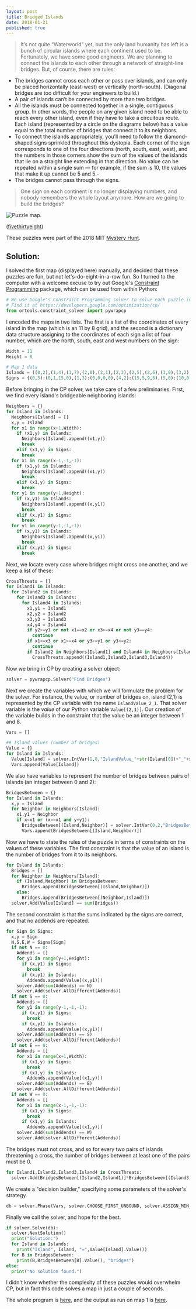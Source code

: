 ```yaml
---
layout: post
title: Bridged Islands
date: 2018-01-21
published: true
---
```


>It’s not quite “Waterworld” yet, but the only land humanity has left is a bunch of circular islands where each continent used to be. Fortunately, we have some good engineers. We are planning to connect the islands to each other through a network of straight-line bridges. But, of course, there are rules:
- The bridges cannot cross each other or pass over islands, and can only be placed horizontally (east-west) or vertically (north-south). (Diagonal bridges are too difficult for your engineers to build.)
- A pair of islands can’t be connected by more than two bridges.
- All the islands must be connected together in a single, contiguous group. In other words, the people on any given island need to be able to reach every other island, even if they have to take a circuitous route.
Each island (represented by a circle on the diagrams below) has a value equal to the total number of bridges that connect it to its neighbors.
- To connect the islands appropriately, you’ll need to follow the diamond-shaped signs sprinkled throughout this dystopia. Each corner of the sign corresponds to one of the four directions (north, south, east, west), and the numbers in those corners show the sum of the values of the islands that lie on a straight line extending in that direction. No value can be repeated within a single sum — for example, if the sum is 10, the values that make it up cannot be 5 and 5.-
- The bridges cannot pass through the signs.
>One sign on each continent is no longer displaying numbers, and nobody remembers the whole layout anymore. How are we going to build the bridges?

![Puzzle map.](/img/bridges1.png)

<!--more-->

([fivethirtyeight](https://fivethirtyeight.com/features/can-you-stay-awake-for-50-hours-and-solve-150-puzzles/))

These puzzles were part of the 2018 MIT [Mystery Hunt](http://www.mit.edu/~puzzle/).

## Solution:

I solved the first map (displayed here) manually, and decided that these puzzles are fun, but not let's-do-eight-in-a-row fun. So I turned to the computer with a welcome excuse to try out Google's [Constraint Programming](https://developers.google.com/optimization/cp/) package, which can be used from within Python:

```python
# We use Google's Constraint Programming solver to solve each puzzle in a few seconds.
# Find it at https://developers.google.com/optimization/cp/
from ortools.constraint_solver import pywrapcp
```

I encoded the maps in two lists.  The first is a list of the coordinates of every island in the map (which is an 11 by 8 grid), and the second is a dictionary data structure assigning to the coordinates of each sign a list of four number, which are the north, south, east and west numbers on the sign:

```python
Width = 11
Height = 8

# Map 1 data
Islands = ((0,2),(1,4),(1,7),(2,0),(2,1),(2,3),(2,5),(2,6),(3,0),(3,2),(3,5),(3,6),(4,0),(4,1),(4,4),(4,6),(4,7),(5,1),(5,3),(5,5),(5,7),(6,0),(6,2),(6,4),(6,6),(7,0),(7,2),(7,3),(7,5),(7,7),(8,1),(8,3),(8,4),(9,0),(9,2),(9,4),(9,6),(9,7),(10,0),(10,1),(10,3),(10,5),(10,6))
Signs = {(0,5):(0,1,15,0),(1,3):(0,0,0,0),(4,2):(15,5,9,6),(5,0):(10,0,11,9),(7,1):(18,3,4,9),(8,6):(0,11,3,11),(10,4):(4,9,0,15)}
```

Before bringing in the CP solver, we take care of a few preliminaries. First, we find every island's bridgeable neighboring islands:

```python
Neighbors = {}
for Island in Islands:
  Neighbors[Island] = []
  x,y = Island
  for x1 in range(x+1,Width):
    if (x1,y) in Islands:
      Neighbors[Island].append((x1,y))
      break
    elif (x1,y) in Signs:
      break
  for x1 in range(x-1,-1,-1):
    if (x1,y) in Islands:
      Neighbors[Island].append((x1,y))
      break
    elif (x1,y) in Signs:
      break
  for y1 in range(y+1,Height):
    if (x,y1) in Islands:
      Neighbors[Island].append((x,y1))
      break
    elif (x,y1) in Signs:
      break
  for y1 in range(y-1,-1,-1):
    if (x,y1) in Islands:
      Neighbors[Island].append((x,y1))
      break
    elif (x,y1) in Signs:
      break
```

Next, we locate every case where bridges might cross one another, and we keep a list of these:

```python
CrossThreats = []
for Island1 in Islands:
  for Island2 in Islands:
    for Island3 in Islands:
      for Island4 in Islands:
        x1,y1 = Island1
        x2,y2 = Island2
        x3,y3 = Island3
        x4,y4 = Island4
        if y2>=y1 or not x1==x2 or x3>=x4 or not y3==y4:
          continue
        if x1<=x3 or x1>=x4 or y3>=y1 or y3<=y2:
          continue
        if Island2 in Neighbors[Island1] and Island4 in Neighbors[Island3]:
          CrossThreats.append((Island1,Island2,Island3,Island4))
```

Now we bring in CP by creating a solver object:

```python
solver = pywrapcp.Solver("Find Bridges")
```

Next we create the variables with which we will formulate the problem for the solver.  For instance, the value, or number of bridges on, island (2,1) is represented by the CP variable with the name `IslandValue_2_1`. That solver variable is the _value_ of our Python variable `Value[(2,1)]`.  Our creation of the variable builds in the constraint that the value be an integer between 1 and 8.

```python
Vars = []

## Island values (number of bridges)
Value = {}
for Island in Islands:
  Value[Island] = solver.IntVar(1,8,"IslandValue_"+str(Island[0])+"_"+str(Island[1]))
  Vars.append(Value[Island])
```

We also have variables to represent the number of bridges between pairs of islands (an integer between 0 and 2):

```python
BridgesBetween = {}
for Island in Islands:
  x,y = Island
  for Neighbor in Neighbors[Island]:
    x1,y1 = Neighbor
    if x<x1 or (x==x1 and y<y1):
      BridgesBetween[(Island,Neighbor)] = solver.IntVar(0,2,"BridgesBetween_"+str(x)+"_"+str(y)+"_"+str(x1)+"_"+str(y1))
      Vars.append(BridgesBetween[(Island,Neighbor)])
```

Now we have to state the rules of the puzzle in terms of constraints on the values of these variables.  The first constraint is that the value of an island is the number of bridges from it to its neighbors.

```python
for Island in Islands:
  Bridges = []
  for Neighbor in Neighbors[Island]:
    if (Island,Neighbor) in BridgesBetween:
      Bridges.append(BridgesBetween[(Island,Neighbor)])
    else:
      Bridges.append(BridgesBetween[(Neighbor,Island)])
  solver.Add(Value[Island] == sum(Bridges))
```

The second constraint is that the sums indicated by the signs are correct, and that no addends are repeated.

```python
for Sign in Signs:
  x,y = Sign
  N,S,E,W = Signs[Sign]
  if not N == 0:
    Addends = []
    for y1 in range(y+1,Height):
      if (x,y1) in Signs:
        break
      if (x,y1) in Islands:
        Addends.append(Value[(x,y1)])
    solver.Add(sum(Addends) == N)
    solver.Add(solver.AllDifferent(Addends))
  if not S == 0:
    Addends = []
    for y1 in range(y-1,-1,-1):
      if (x,y1) in Signs:
        break
      if (x,y1) in Islands:
        Addends.append(Value[(x,y1)])
    solver.Add(sum(Addends) == S)
    solver.Add(solver.AllDifferent(Addends))
  if not E == 0:
    Addends = []
    for x1 in range(x+1,Width):
      if (x1,y) in Signs:
        break
      if (x1,y) in Islands:
        Addends.append(Value[(x1,y)])
    solver.Add(sum(Addends) == E)
    solver.Add(solver.AllDifferent(Addends))
  if not W == 0:
    Addends = []
    for x1 in range(x-1,-1,-1):
      if (x1,y) in Signs:
        break
      if (x1,y) in Islands:
        Addends.append(Value[(x1,y)])
    solver.Add(sum(Addends) == W)
    solver.Add(solver.AllDifferent(Addends))
```

The bridges must not cross, and so for every two pairs of islands threatening a cross, the number of bridges between at least one of the pairs must be 0.

```python
for Island1,Island2,Island3,Island4 in CrossThreats:
  solver.Add(BridgesBetween[(Island2,Island1)]*BridgesBetween[(Island3,Island4)] == 0)
```

We create a "decision builder," specifying some parameters of the solver's strategy.

```python
db = solver.Phase(Vars, solver.CHOOSE_FIRST_UNBOUND, solver.ASSIGN_MIN_VALUE)
```

Finally we call the solver, and hope for the best.

```python
if solver.Solve(db):
  solver.NextSolution()
  print("Solution:")
  for Island in Islands:
    print("Island", Island, "=",Value[Island].Value())
  for B in BridgesBetween:
    print(B,BridgesBetween[B].Value(), "bridges")
else:
  print("No solution found.")
```

I didn't know whether the complexity of these puzzles would overwhelm CP, but in fact this code solves a map in just a couple of seconds.

The whole program is [here](/_includes/BridgeIslands1.py), and the output as run on map 1 is [here](/_includes/BridgeIslands.txt).

<br>



